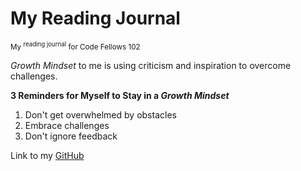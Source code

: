 # My Reading Journal
<sub>My <sup>reading journal</sup> for Code Fellows 102</sub>

*Growth Mindset* to me is using criticism and inspiration to overcome challenges.

**3 Reminders for Myself to Stay in a _Growth Mindset_**
1. Don't get overwhelmed by obstacles
2. Embrace challenges
3. Don't ignore feedback

Link to my [GitHub](https://github.com/hannah-hwang)
